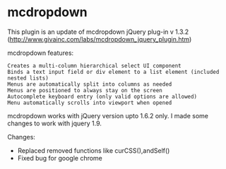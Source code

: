 mcdropdown
==========

This plugin is an update of mcdropdown jQuery plug-in v 1.3.2 (http://www.givainc.com/labs/mcdropdown_jquery_plugin.htm)

mcdropdown features:

    Creates a multi-column hierarchical select UI component
    Binds a text input field or div element to a list element (included nested lists)
    Menus are automatically split into columns as needed
    Menus are positioned to always stay on the screen
    Autocomplete keyboard entry (only valid options are allowed)
    Menu automatically scrolls into viewport when opened

mcdropdown works with jQuery version upto 1.6.2 only. I made some changes to work with jquery 1.9. 

Changes:
- Replaced removed functions like curCSS(),andSelf()
- Fixed bug for google chrome

